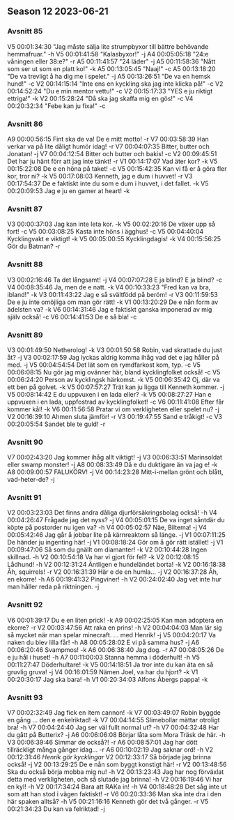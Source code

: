 ## Season 12 2023-06-21  

### Avsnitt 85 
V5 00:01:34:30 "Jag måste sälja lite strumpbyxor till bättre behövande hemmafruar." -h 
V5 00:01:41:58 "Kalasbyxor!" -j 
A4 00:05:05:18 "24:e våningen eller 38:e?" -r 
A5 00:11:41:57 "24 läder" -j 
A5 00:11:58:36 "Nått som ser ut som en platt ko!" -k 
A5 00:13:05:45 "Naaj!" -c 
A5 00:13:18:20 "De va trevligt å ha dig me i spelet." -j 
A5 00:13:26:51 "De va en hemsk hund!" -c 
V2 00:14:15:14 "Inte ens en kyckling ska jag inte klicka på!" -c 
V2 00:14:52:24 "Du e min mentor vettu!" -c 
V2 00:15:17:33 "YES e ju riktigt ettriga!" -k 
V2 00:15:28:24 "Då ska jag skaffa mig en gös!" -c 
V4 00:20:32:34 "Febe kan ju fixa!" -c 

### Avsnitt 86
A9 00:00:56:15 Fint ska de va! De e mitt motto! -r 
V7 00:03:58:39 Han verkar va på lite dåligt humör idag! -r 
V7 00:04:07:35 Bitter, butter och Jonatan! -j 
V7 00:04:12:54 Bitter och butter och bakis! -c 
V2 00:09:45:51 Det har ju hänt förr att jag inte tänkt! -r 
V1 00:14:17:07 Vad äter kor? -k 
V5 00:15:22:08 De e en höna på taket! -c 
V5 00:15:42:35 Kan vi få er å göra fler kor, tror ni? -k 
V5 00:17:08:03 Kenneth, jag e dum i huvvet! -r 
V3 00:17:54:37 De e faktiskt inte du som e dum i huvvet, i det fallet. -k 
V5 00:20:09:53 Jag e ju en gamer at heart! -k 

### Avsnitt 87 
V3 00:00:37:03 Jag kan inte leta kor. -k 
V5 00:02:20:16 De växer upp så fort! -c 
V5 00:03:08:25 Kasta inte höns i ägghus! -c 
V5 00:04:40:04 Kycklingvakt e viktigt! -k 
V5 00:05:00:55 Kycklingdagis! -k 
V4 00:15:56:25 Gör du Batman? -r 

### Avsnitt 88 
V3 00:02:16:46 Ta det långsamt! -j 
V4 00:07:07:28 E ja blind? E ja blind? -c 
V4 00:08:35:46 Ja, men de e natt. -k 
V4 00:10:33:23 "Fred kan va bra, ibland!" -k 
V3 00:11:43:22 Jag e så svältfödd på beröm! -r 
V3 00:11:59:53 De e ju inte omöjliga om man gör rätt! -k 
V1 00:13:20:29 De e nån form av ädelsten va? -k 
V6 00:14:31:46 Jag e faktiskt ganska imponerad av mig själv också! -c 
V6 00:14:41:53 De e så bla! -c 

### Avsnitt 89 
V3 00:01:49:50 Netherolog! -k 
V3 00:01:50:58 Robin, vad skrattade du just åt? -j 
V3 00:02:17:59 Jag lyckas aldrig komma ihåg vad det e jag håller på med. -j 
V5 00:04:54:54 Det lät som en rymdfarkost kom, typ. -c 
V5 00:06:08:15 Nu gör jag mig ovänner här, bland kycklingfolket också! -c 
V5 00:06:24:20 Person av kycklingsk härkomst. -k 
V5 00:06:35:42 Oj, där va ett ben på golvet. -k 
V5 00:07:57:27 Trät kan ju ligga till Kenneth kommer. -j 
V5 00:08:14:42 E du uppvuxen i en lada eller? -k 
V5 00:08:27:27 Han e uppvuxen i en lada, uppfostrad av kycklingfolket! -c 
V6 00:11:41:08 Efter får kommer kål! -k 
V6 00:11:56:58 Pratar vi om verkligheten eller spelet nu? -j 
V2 00:16:39:10 Ahmen sluta jämför! -r 
V3 00:19:47:55 Sand e tråkigt! -c
V3 00:20:05:54 Sandet ble te guld! -r  

### Avsnitt 90 
V7 00:02:43:20 Jag kommer ihåg allt viktigt! -j 
V3 00:06:33:51 Marinsoldat eller swamp monster! -j 
A8 00:08:33:49 Då e du duktigare än va jag e! -k 
A8 00:09:00:57 FALUKÖRV! -j
V4 00:14:23:28 Mitt-i-mellan grönt och blått, vad-heter-de? -j 

### Avsnitt 91 
V2 00:03:23:03 Det finns andra dåliga djurförsäkringsbolag också! -h 
V4 00:04:26:47 Frågade jag det nyss? -j 
V4 00:05:01:15 De va inget såntdär du köpte på postorder nu igen va? -h 
V4 00:05:02:57 Näe, Biltema! -j 
V4 00:05:42:46 Jag går å jobbar lite på kärnreaktorn så länge. -j
V1 00:07:11:25 De händer ju ingenting här! -j 
V1 00:08:18:24 Gör om å gör rätt istället! -j 
V1 00:09:47:06 Så som du gnällt om diamanter! -k 
V2 00:10:44:28 Ingen skillnad. -h 
V2 00:10:54:18 Va har vi gjort för fel? -k 
V2 00:12:08:15 Lådhund! -h 
V2 00:12:31:24 Äntligen e hundeländet borta! -k
V2 00:16:18:38 Åh, squirrels! -r 
V2 00:16:31:39 Här e de en humla... -j 
V2 00:16:37:28 Åh, en ekorre! -h 
A6 00:19:41:32 Pingviner! -h 
V2 00:24:02:40 Jag vet inte hur man håller reda på riktningen. -j 

### Avsnitt 92 
V6 00:01:39:17 Du e en liten prick! -k 
A9 00:02:25:05 Kan man adoptera en ekorre? -r 
V2 00:03:47:56 Att raka en prins! -h 
V2 00:04:04:03 Man lär sig så mycket när man spelar minecraft. ... med Henrik! -j 
V5 00:04:20:17 Va naken du blev lilla får! -h 
A8 00:05:28:02 E vi på samma hus? -j 
A6 00:06:20:46 Svampmos! -k 
A6 00:06:38:40 Jag dog. -r 
A7 00:08:05:26 De e ju hål i huset! -h
A7 00:11:00:03 Stanna hemma i döderhult! -h 
V5 00:11:27:47 Döderhultare! -k 
V5 00:14:18:51 Ja tror inte du kan äta en så gruvlig gruva! -j 
V4 00:16:01:59 Nämen Joel, va har du hjort? -k 
V1 00:20:30:17 Jag ska bara! -h 
V1 00:20:34:03 Alfons Åbergs pappa! -k 

### Avsnitt 93 
V7 00:02:32:49 Jag fick en item cannon! -k 
V7 00:03:49:07 Robin byggde en gång ... den e enkelriktad! -k 
V7 00:04:14:55 Slimebollar mättar otroligt bra! -h 
V7 00:04:24:40 Jag ser väl fullt normal ut? -h 
V7 00:04:32:48 Har du gått på Butterix? -j 
A6 00:06:06:08 Börjar låta som Mora Träsk de här. -h 
V3 00:06:39:46 Simmar de också?! -r 
A6 00:08:57:01 Jag har dött tillräckligt många gånger idag... -r 
A6 00:10:02:19 Jag saknar ord! -h 
V2 00:12:31:46 *Henrik gör kycklingar* 
V2 00:12:33:17 Så började jag brinna också! -j 
V2 00:13:29:25 De e nån som byggt konstigt här! -r 
V2 00:13:48:56 Ska du också börja mobba mig nu! -h 
V2 00:13:23:43 Jag har nog förväxlat detta med verkligheten, och så slutade jag brinna! -h 
V2 00:16:19:46 Vi har en kyl! -h 
V2 00:17:34:24 Bara att RAKa in! -h 
V4 00:18:48:28 Det såg inte ut som att han stod i vägen faktiskt! -r 
V6 00:20:33:36 Man ska inte dra i den här spaken alltså? -h 
V5 00:21:16:16 Kenneth gör det två gånger. -r 
V5 00:21:34:23 Du kan va felriktad! -j 
